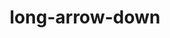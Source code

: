 ---
title: long-arrow-down
unicode_regular: \ebab
unicode_bold: \ebaa
unicode_solid: \ebac
unicode_brand: 
---
